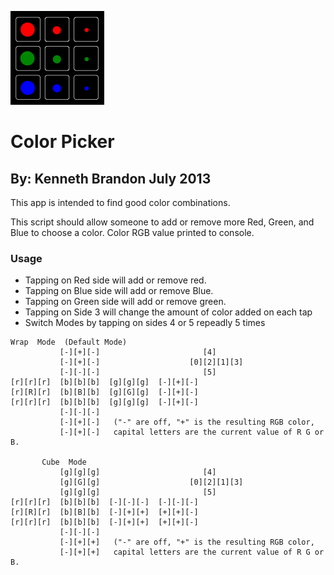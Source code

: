 ![Color Picker](images/Color-Picker-150x150.png)
# Color Picker
## By: Kenneth Brandon July 2013
This app is intended to find good color combinations.

This script should allow someone to add or remove more Red, Green, and Blue to choose a color. Color RGB value printed to console.

### Usage
* Tapping on Red side will add or remove red.  
* Tapping on Blue side will add or remove Blue.
* Tapping on Green side will add or remove green.
* Tapping on Side 3 will change the amount of color added on each tap
* Switch Modes by tapping on sides 4 or 5 repeadly 5 times
```
Wrap  Mode  (Default Mode)
           [-][+][-]       				   [4]
           [-][+][-]    				[0][2][1][3]
           [-][-][-]       				   [5]
[r][r][r]  [b][b][b]  [g][g][g]  [-][+][-]
[r][R][r]  [b][B][b]  [g][G][g]  [-][+][-]
[r][r][r]  [b][b][b]  [g][g][g]  [-][+][-]
           [-][-][-]
           [-][+][-]   ("-" are off, "+" is the resulting RGB color, 
           [-][+][-]   capital letters are the current value of R G or B.
       
       Cube  Mode
           [g][g][g]       				   [4]
           [g][G][g]    				[0][2][1][3]
           [g][g][g]       				   [5]
[r][r][r]  [b][b][b]  [-][-][-]  [-][-][-]
[r][R][r]  [b][B][b]  [-][+][+]  [+][+][-]
[r][r][r]  [b][b][b]  [-][+][+]  [+][+][-]
           [-][-][-]
           [-][+][+]   ("-" are off, "+" is the resulting RGB color, 
           [-][+][+]   capital letters are the current value of R G or B.
```
